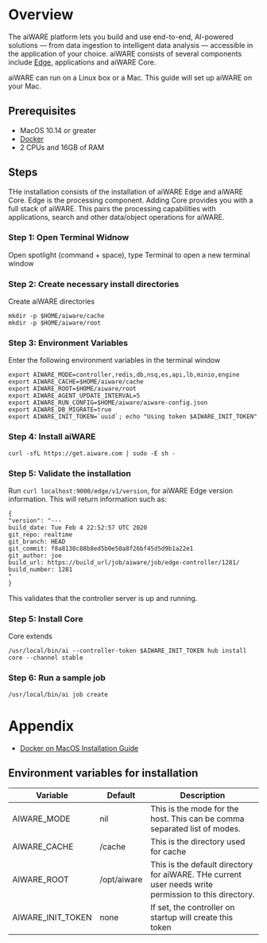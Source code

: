 <!-- add estimiated reading, should be an easy step by step. 
Target: Deploy on a Mac. 
Optional: Target environment, Ubuntu, Virtual Box or AWS. Add guides on setting up those machines. --> 
# Overview
The aiWARE platform lets you build and use end-to-end, AI-powered solutions — from data ingestion to intelligent data analysis — accessible in the application of your choice. aiWARE consists of several components include [Edge](/aiware/aiWARE-in-depth/?id=architectural-overview), applications and aiWARE Core. 

aiWARE can run on a Linux box or a Mac. This guide will set up aiWARE on your Mac. 
## Prerequisites 
- MacOS 10.14 or greater
- [Docker](https://docs.docker.com/docker-for-mac/install/)
- 2 CPUs and 16GB of RAM
## Steps
THe installation consists of the installation of aiWARE Edge and aiWARE Core. Edge is the processing component. Adding Core provides you with a full stack of aiWARE. This pairs the processing capabilities with applications, search and other data/object operations for aiWARE.
### Step 1: Open Terminal Widnow
Open spotlight (command + space), type Terminal to open a new terminal window
### Step 2: Create necessary install directories 
Create aiWARE directories 
```
mkdir -p $HOME/aiware/cache
mkdir -p $HOME/aiware/root
```
### Step 3: Environment Variables
Enter the following environment variables in the terminal window 
```
export AIWARE_MODE=controller,redis,db,nsq,es,api,lb,minio,engine
export AIWARE_CACHE=$HOME/aiware/cache
export AIWARE_ROOT=$HOME/aiware/root
export AIWARE_AGENT_UPDATE_INTERVAL=5
export AIWARE_RUN_CONFIG=$HOME/aiware/aiware-config.json
export AIWARE_DB_MIGRATE=true
export AIWARE_INIT_TOKEN=`uuid`; echo "Using token $AIWARE_INIT_TOKEN"
```
### Step 4: Install aiWARE
```
curl -sfL https://get.aiware.com | sudo -E sh -
```
### Step 5: Validate the installation
Run `curl localhost:9000/edge/v1/version`, for aiWARE Edge version information. This will return information such as:
```
{
"version": "---
build_date: Tue Feb 4 22:52:57 UTC 2020
git_repo: realtime
git_branch: HEAD
git_commit: f8a8130c88b8ed5b0e50a8f26bf45d5d9b1a22e1
git_author: joe
build_url: https://build_url/job/aiware/job/edge-controller/1281/
build_number: 1281
"
}
```
This validates that the controller server is up and running. 
### Step 5: Install Core
Core extends
```
/usr/local/bin/ai --controller-token $AIWARE_INIT_TOKEN hub install core --channel stable
```
### Step 6: Run a sample job
```
/usr/local/bin/ai job create 
```

# Appendix
* [Docker on MacOS Installation Guide](https://docs.docker.com/docker-for-mac/install/)
## Environment variables for installation
| Variable | Default | Description |
|----------|---------|-------------|
| AIWARE_MODE | nil | This is the mode for the host.  This can be comma separated list of modes.|
| AIWARE_CACHE | /cache | This is the directory used for cache |
| AIWARE_ROOT | /opt/aiware | This is the default directory for aiWARE. THe current user needs write permission to this directory. |
| AIWARE_INIT_TOKEN | none | If set, the controller on startup will create this token |